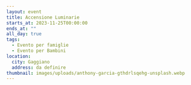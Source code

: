 ```yaml
---
layout: event
title: Accensione Luminarie
starts_at: 2023-11-25T00:00:00
ends_at: ""
all_day: true
tags:
  - Evento per famiglie
  - Evento per Bambini
location:
  city: Gaggiano
  address: da definire
thumbnail: images/uploads/anthony-garcia-gthdrlsqehg-unsplash.webp
---
```

